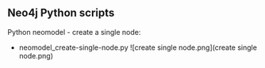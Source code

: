 ## Neo4j Python scripts
Python neomodel - create a single node: 
- neomodel_create-single-node.py
![create single node.png](create single node.png)
